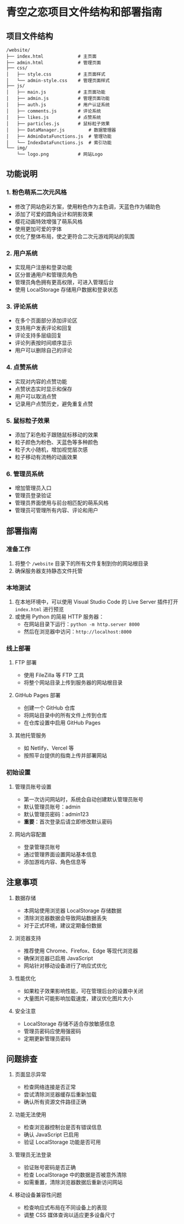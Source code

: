 # 青空之恋项目文件结构和部署指南

## 项目文件结构

```
/website/
├── index.html             # 主页面
├── admin.html             # 管理页面
├── css/
│   ├── style.css          # 主页面样式
│   └── admin-style.css    # 管理页面样式
├── js/
│   ├── main.js            # 主页面功能
│   ├── admin.js           # 管理页面功能
│   ├── auth.js            # 用户认证系统
│   ├── comments.js        # 评论系统
│   ├── likes.js           # 点赞系统
│   ├── particles.js       # 鼠标粒子效果
│   ├── DataManager.js         # 数据管理器
│   ├── AdminDataFunctions.js  # 管理功能
│   └── IndexDataFunctions.js  # 索引功能
└── img/
    └── logo.png           # 网站Logo
```

## 功能说明

### 1. 粉色萌系二次元风格

- 修改了网站色彩方案，使用粉色作为主色调，天蓝色作为辅助色
- 添加了可爱的圆角设计和阴影效果
- 樱花动画特效增强了萌系风格
- 使用更加可爱的字体
- 优化了整体布局，使之更符合二次元游戏网站的氛围

### 2. 用户系统

- 实现用户注册和登录功能
- 区分普通用户和管理员角色
- 管理员角色拥有更高权限，可进入管理后台
- 使用 LocalStorage 存储用户数据和登录状态

### 3. 评论系统

- 在多个页面部分添加评论区
- 支持用户发表评论和回复
- 评论支持多层级回复
- 评论列表按时间顺序显示
- 用户可以删除自己的评论

### 4. 点赞系统

- 实现对内容的点赞功能
- 点赞状态实时显示和保存
- 用户可以取消点赞
- 记录用户点赞历史，避免重复点赞

### 5. 鼠标粒子效果

- 添加了彩色粒子跟随鼠标移动的效果
- 粒子颜色为粉色、天蓝色等多种颜色
- 粒子大小随机，增加视觉层次感
- 粒子移动有流畅的动画效果

### 6. 管理员系统

- 增加管理员入口
- 管理员登录验证
- 管理员界面使用与前台相匹配的萌系风格
- 管理员可管理所有内容、评论和用户

## 部署指南

### 准备工作

1. 将整个 `/website` 目录下的所有文件复制到你的网站根目录
2. 确保服务器支持静态文件托管

### 本地测试

1. 在本地环境中，可以使用 Visual Studio Code 的 Live Server 插件打开 `index.html` 进行预览
2. 或使用 Python 的简易 HTTP 服务器：
   - 在网站目录下运行：`python -m http.server 8000`
   - 然后在浏览器中访问：`http://localhost:8000`

### 线上部署

1. FTP 部署
   - 使用 FileZilla 等 FTP 工具
   - 将整个网站目录上传到服务器的网站根目录

2. GitHub Pages 部署
   - 创建一个 GitHub 仓库
   - 将网站目录中的所有文件上传到仓库
   - 在仓库设置中启用 GitHub Pages

3. 其他托管服务
   - 如 Netlify、Vercel 等
   - 按照平台提供的指南上传并部署网站

### 初始设置

1. 管理员账号设置
   - 第一次访问网站时，系统会自动创建默认管理员账号
   - 默认管理员账号：admin
   - 默认管理员密码：admin123
   - **重要**：首次登录后请立即修改默认密码

2. 网站内容配置
   - 登录管理员账号
   - 通过管理界面设置网站基本信息
   - 添加游戏内容、角色信息等

## 注意事项

1. 数据存储
   - 本网站使用浏览器 LocalStorage 存储数据
   - 清除浏览器数据会导致网站数据丢失
   - 对于正式环境，建议定期备份数据

2. 浏览器支持
   - 推荐使用 Chrome、Firefox、Edge 等现代浏览器
   - 确保浏览器已启用 JavaScript
   - 网站针对移动设备进行了响应式优化

3. 性能优化
   - 如果粒子效果影响性能，可在管理后台的设置中关闭
   - 大量图片可能影响加载速度，建议优化图片大小

4. 安全注意
   - LocalStorage 存储不适合存放敏感信息
   - 管理员密码应使用强密码
   - 定期更新管理员密码

## 问题排查

1. 页面显示异常
   - 检查网络连接是否正常
   - 尝试清除浏览器缓存后重新加载
   - 确认所有资源文件路径正确

2. 功能无法使用
   - 检查浏览器控制台是否有错误信息
   - 确认 JavaScript 已启用
   - 验证 LocalStorage 功能是否可用

3. 管理员无法登录
   - 验证账号密码是否正确
   - 检查 LocalStorage 中的数据是否被意外清除
   - 如需重置，清除浏览器数据后重新访问网站

4. 移动设备兼容性问题
   - 检查响应式布局在不同设备上的表现
   - 调整 CSS 媒体查询以适应更多设备尺寸